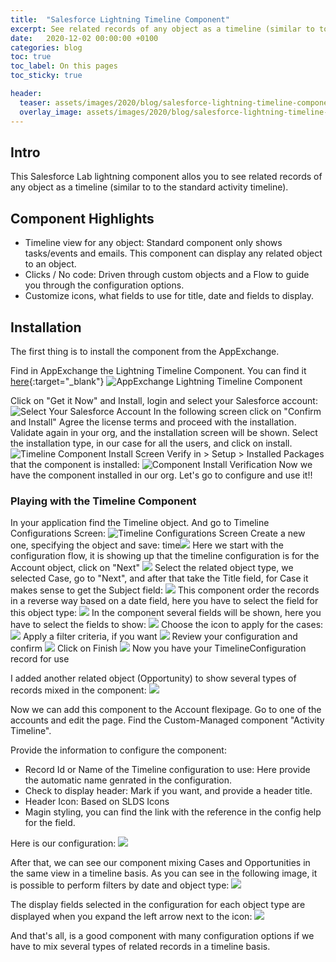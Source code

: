 ```yaml
---
title:  "Salesforce Lightning Timeline Component"
excerpt: See related records of any object as a timeline (similar to to the standard activity timeline)
date:   2020-12-02 00:00:00 +0100
categories: blog
toc: true
toc_label: On this pages
toc_sticky: true

header:
  teaser: assets/images/2020/blog/salesforce-lightning-timeline-component/timelinecomponent-header.jpg
  overlay_image: assets/images/2020/blog/salesforce-lightning-timeline-componenttimelinecomponent-header.jpg
---
```


## Intro

This Salesforce Lab lightning component allos you to see related records of any object as a timeline (similar to to the standard activity timeline).

## Component Highlights

- Timeline view for any object: Standard component only shows tasks/events and emails. This component can display any related object to an object.
- Clicks / No code: Driven through custom objects and a Flow to guide you through the configuration options.
- Customize icons, what fields to use for title, date and fields to display.

## Installation

The first thing is to install the component from the AppExchange.

Find in AppExchange the Lightning Timeline Component. You can find it [here](https://appexchange.salesforce.com/appxListingDetail?listingId=a0N3A00000G0yN3UAJ){:target="_blank"}
![AppExchange Lightning Timeline Component](/assets/images/2020/blog/salesforce-lightning-timeline-component/salesforce-lightning-timeline-component-appexchange.png)

Click on "Get it Now" and Install, login and select your Salesforce account:
![Select Your Salesforce Account](/assets/images/2020/blog/salesforce-lightning-timeline-component/salesforce-lightning-timeline-component-login.png)
In the following screen click on "Confirm and Install"
Agree the license terms and proceed with the installation.
Validate again in your org, and the installation screen will be shown. Select the installation type, in our case for all the users, and click on install.
![Timeline Component Install Screen](/assets/images/2020/blog/salesforce-lightning-timeline-component/salesforce-lightning-timeline-component-install.png)
Verify in > Setup > Installed Packages that the component is installed:
![Component Install Verification](/assets/images/2020/blog/salesforce-lightning-timeline-component/salesforce-lightning-timeline-component-verify.png.png)
Now we have the component installed in our org. Let's go to configure and use it!!

### Playing with the Timeline Component
In your application find the Timeline object. And go to Timeline Configurations Screen:
![Timeline Configurations Screen](/assets/images/2020/blog/salesforce-lightning-timeline-component/salesforce-lightning-timeline-component-timelineconfig.png)
Create a new one, specifying the object and save:
time![](/assets/images/2020/blog/salesforce-lightning-timeline-component-selectobject.png)
Here we start with the configuration flow, it is showing up that the timeline configuration is for the Account object, click on "Next"
![](/assets/images/2020/blog/salesforce-lightning-timeline-component/2020-12-03-07-18-50.png)
Select the related object type, we selected Case, go to "Next", and after that take the Title field, for Case it makes sense to get the Subject field:
![](/assets/images/2020/blog/salesforce-lightning-timeline-component/2020-12-03-07-22-09.png)
This component order the records in a reverse way based on a date field, here you have to select the field for this object type:
![](/assets/images/2020/blog/salesforce-lightning-timeline-component/2020-12-03-07-22-53.png)
In the component several fields will be shown, here you have to select the fields to show:
![](/assets/images/2020/blog/salesforce-lightning-timeline-component/2020-12-03-07-24-01.png)
Choose the icon to apply for the cases:
![](/assets/images/2020/blog/salesforce-lightning-timeline-component/2020-12-03-07-25-09.png)
Apply a filter criteria, if you want
![](/assets/images/2020/blog/salesforce-lightning-timeline-component/2020-12-03-07-25-57.png)
Review your configuration and confirm
![](/assets/images/2020/blog/salesforce-lightning-timeline-component/2020-12-03-07-26-29.png)
Click on Finish
![](/assets/images/2020/blog/salesforce-lightning-timeline-component/2020-12-03-07-26-56.png)
Now you have your TimelineConfiguration record for use

I added another related object (Opportunity) to show several types of records mixed in the component:
![](/assets/images/2020/blog/salesforce-lightning-timeline-component/2020-12-03-09-48-17.png)

Now we can add this component to the Account flexipage. Go to one of the accounts and edit the page. Find the Custom-Managed component "Activity Timeline". 

Provide the information to configure the component:
- Record Id or Name of the Timeline configuration to use: Here provide the automatic name genrated in the configuration.
- Check to display header: Mark if you want, and provide a header title.
- Header Icon: Based on SLDS Icons
- Magin styling, you can find the link with the reference in the config help for the field.

Here is our configuration:
![](/assets/images/2020/blog/salesforce-lightning-timeline-component/2020-12-03-10-03-53.png)

After that, we can see our component mixing Cases and Opportunities in the same view in a timeline basis. As you can see in the following image, it is possible to perform filters by date and object type:
![](/assets/images/2020/blog/salesforce-lightning-timeline-component/2020-12-03-10-06-24.png)

The display fields selected in the configuration for each object type are displayed when you expand the left arrow next to the icon:
![](/assets/images/2020/blog/salesforce-lightning-timeline-component/2020-12-03-10-14-52.png)

And that's all, is a good component with many configuration options if we have to mix several types of related records in a timeline basis.
